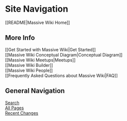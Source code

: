 # Site Navigation

[[README|Massive Wiki Home]]  

## More Info

[[Get Started with Massive Wiki|Get Started]]  
[[Massive Wiki Conceptual Diagram|Conceptual Diagram]]  
[[Massive Wiki Meetups|Meetups]]  
[[Massive Wiki Builder]]  
[[Massive Wiki People]]  
[[Frequently Asked Questions about Massive Wiki|FAQ]]  

## General Navigation

[Search](/search.html)  
[All Pages](/all-pages.html)  
[Recent Changes](/recent-pages.html)
